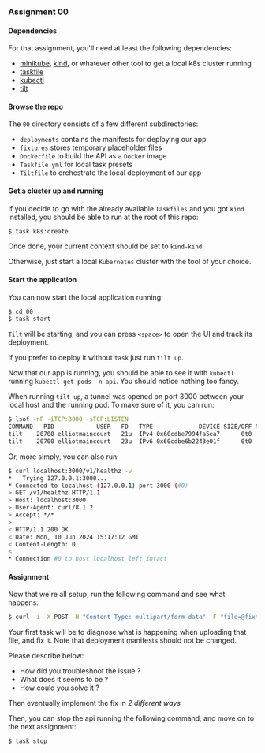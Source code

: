 ### Assignment 00

#### Dependencies

For that assignment, you'll need at least the following dependencies:
* [minikube](https://minikube.sigs.k8s.io/docs/), [kind](https://kind.sigs.k8s.io/), or whatever other tool to get a local k8s cluster running
* [taskfile](https://taskfile.dev/)
* [kubectl](https://kubernetes.io/docs/tasks/tools/)
* [tilt](https://docs.tilt.dev/api.html)

#### Browse the repo

The `00` directory consists of a few different subdirectories:
* `deployments` contains the manifests for deploying our app
* `fixtures` stores temporary placeholder files
* `Dockerfile` to build the API as a `Docker` image
* `Taskfile.yml` for local task presets
* `Tiltfile` to orchestrate the local deployment of our app

#### Get a cluster up and running

If you decide to go with the already available `Taskfiles` and you got `kind` installed, you should be able to run at the root of this repo:
```bash
$ task k8s:create
```

Once done, your current context should be set to `kind-kind`.

Otherwise, just start a local `Kubernetes` cluster with the tool of your choice.

#### Start the application

You can now start the local application running:
```bash
$ cd 00
$ task start
```

`Tilt` will be starting, and you can press `<space>` to open the UI and track its deployment.

If you prefer to deploy it without `task` just run `tilt up`.

Now that our app is running, you should be able to see it with `kubectl` running `kubectl get pods -n api`. You should notice nothing too fancy.

When running `tilt up`, a tunnel was opened on port 3000 between your local host and the running pod. To make sure of it, you can run:

```bash
$ lsof -nP -iTCP:3000 -sTCP:LISTEN
COMMAND   PID            USER   FD   TYPE             DEVICE SIZE/OFF NODE NAME
tilt    20700 elliotmaincourt   21u  IPv4 0x60cdbe7994fa5ea7      0t0  TCP 127.0.0.1:3000 (LISTEN)
tilt    20700 elliotmaincourt   23u  IPv6 0x60cdbe6b2243e01f      0t0  TCP [::1]:3000 (LISTEN)
```

Or, more simply, you can also run:

```bash
$ curl localhost:3000/v1/healthz -v
*   Trying 127.0.0.1:3000...
* Connected to localhost (127.0.0.1) port 3000 (#0)
> GET /v1/healthz HTTP/1.1
> Host: localhost:3000
> User-Agent: curl/8.1.2
> Accept: */*
>
< HTTP/1.1 200 OK
< Date: Mon, 10 Jun 2024 15:17:12 GMT
< Content-Length: 0
<
* Connection #0 to host localhost left intact
```

#### Assignment

Now that we're all setup, run the following command and see what happens:

```bash
$ curl -i -X POST -H "Content-Type: multipart/form-data" -F "file=@fixtures/file_to_upload" http://localhost:3000/v1/files
```

Your first task will be to diagnose what is happening when uploading that file, and fix it. Note that deployment manifests should not be changed.

Please describe below:
* How did you troubleshoot the issue ?
* What does it seems to be ?
* How could you solve it ?

Then eventually implement the fix in *2 different ways*

Then, you can stop the api running the following command, and move on to the next assignment:

```bash
$ task stop
```
